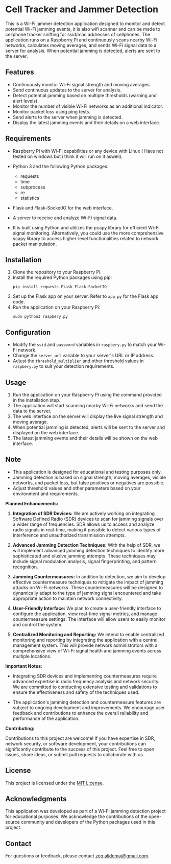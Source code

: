 
# Cell Tracker and Jammer Detection 

This is a Wi-Fi jammer detection application designed to monitor and detect potential Wi-Fi jamming events, it is also wifi scanner and can be made to cellphone tracker sniffing for ssid/mac addresses of cellphones. The application runs on a Raspberry Pi and continuously scans nearby Wi-Fi networks, calculates moving averages, and sends Wi-Fi signal data to a server for analysis. When potential jamming is detected, alerts are sent to the server.

## Features

- Continuously monitor Wi-Fi signal strength and moving averages.
- Send continuous updates to the server for analysis.
- Detect potential jamming based on multiple thresholds (warning and alert levels).
- Monitor the number of visible Wi-Fi networks as an additional indicator.
- Monitor packet loss using ping tests.
- Send alerts to the server when jamming is detected.
- Display the latest jamming events and their details on a web interface.

## Requirements

- Raspberry Pi with Wi-Fi capabilities or any device with Linux ( Have not tested on windows but i think it will run on it aswell).
- Python 3 and the following Python packages:
  - requests
  - time
  - subprocess
  - re
  - statistics
- Flask and Flask-SocketIO for the web interface.
- A server to receive and analyze Wi-Fi signal data.

- It is built using Python and utilizes the pcapy library for efficient Wi-Fi signal monitoring. Alternatively, you could use the more comprehensive scapy library   to access higher-level functionalities related to network packet manipulation.

## Installation

1. Clone the repository to your Raspberry Pi.
2. Install the required Python packages using pip:
   ```
   pip install requests Flask Flask-SocketIO
   ```
3. Set up the Flask app on your server. Refer to `app.py` for the Flask app code.
4. Run the application on your Raspberry Pi:
   ```
   sudo python3 raspbery.py
   ```

## Configuration

- Modify the `ssid` and `password` variables in `raspbery.py` to match your Wi-Fi network.
- Change the `server_url` variable to your server's URL or IP address.
- Adjust the `threshold_multiplier` and other threshold values in `raspbery.py` to suit your detection requirements.

## Usage

1. Run the application on your Raspberry Pi using the command provided in the installation step.
2. The application will start scanning nearby Wi-Fi networks and send the data to the server.
3. The web interface on the server will display the live signal strength and moving average.
4. When potential jamming is detected, alerts will be sent to the server and displayed on the web interface.
5. The latest jamming events and their details will be shown on the web interface.

## Note

- This application is designed for educational and testing purposes only.
- Jamming detection is based on signal strength, moving averages, visible networks, and packet loss, but false positives or negatives are possible.
- Adjust threshold values and other parameters based on your environment and requirements.


**Planned Enhancements:**

1. **Integration of SDR Devices:** We are actively working on integrating Software Defined Radio (SDR) devices to scan for jamming signals over a wider range of frequencies. SDR allows us to access and analyze radio signals in real-time, making it possible to detect various types of interference and unauthorized transmission attempts.

2. **Advanced Jamming Detection Techniques:** With the help of SDR, we will implement advanced jamming detection techniques to identify more sophisticated and elusive jamming attempts. These techniques may include signal modulation analysis, signal fingerprinting, and pattern recognition.

3. **Jamming Countermeasures:** In addition to detection, we aim to develop effective countermeasure techniques to mitigate the impact of jamming attacks on Wi-Fi networks. These countermeasures will be designed to dynamically adapt to the type of jamming signal encountered and take appropriate action to maintain network connectivity.

4. **User-Friendly Interface:** We plan to create a user-friendly interface to configure the application, view real-time signal metrics, and manage countermeasure settings. The interface will allow users to easily monitor and control the system.

5. **Centralized Monitoring and Reporting:** We intend to enable centralized monitoring and reporting by integrating the application with a central management system. This will provide network administrators with a comprehensive view of Wi-Fi signal health and jamming events across multiple locations.

**Important Notes:**

- Integrating SDR devices and implementing countermeasures require advanced expertise in radio frequency analysis and network security. We are committed to conducting extensive testing and validations to ensure the effectiveness and safety of the techniques used.

- The application's jamming detection and countermeasure features are subject to ongoing development and improvements. We encourage user feedback and contributions to enhance the overall reliability and performance of the application.

**Contributing:**

Contributions to this project are welcome! If you have expertise in SDR, network security, or software development, your contributions can significantly contribute to the success of this project. Feel free to open issues, share ideas, or submit pull requests to collaborate with us.

## License

This project is licensed under the [MIT License](LICENSE).

## Acknowledgments

This application was developed as part of a Wi-Fi jamming detection project for educational purposes. We acknowledge the contributions of the open-source community and developers of the Python packages used in this project.

## Contact

For questions or feedback, please contact [zeq.alidemaj@gmail.com](mailto:zeq.alidemaj@gmail.com).
